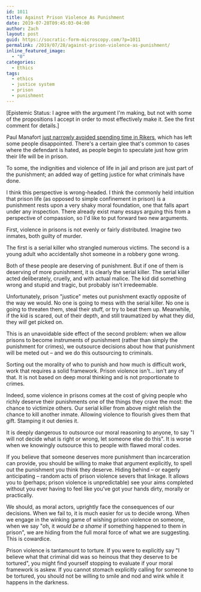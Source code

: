 ```yaml
---
id: 1011
title: Against Prison Violence As Punishment
date: 2019-07-28T09:45:03-04:00
author: Zach
layout: post
guid: https://socratic-form-microscopy.com/?p=1011
permalink: /2019/07/28/against-prison-violence-as-punishment/
inline_featured_image:
  - "0"
categories:
  - Ethics
tags:
  - ethics
  - justice system
  - prison
  - punishment
---
```


<p class="caption pre-post-meta">
[Epistemic Status: I agree with the argument I'm making, but not with some of the propositions I accept in order to most effectively make it. See the first comment for details.]
</p>

Paul Manafort <a href="https://www.foxnews.com/politics/paul-manafort-not-going-rikers-island-federal-custody-justice-department">just narrowly avoided spending time in Rikers</a>, which has left some people disappointed. There's a certain glee that's common to cases where the defendant is hated, as people begin to speculate just how grim their life will be in prison.

To some, the indignities and violence of life in jail and prison are just part of the punishment; an added way of getting justice for what criminals have done.

I think this perspective is wrong-headed. I think the commonly held intuition that prison life (as opposed to simple confinement in prison) is a punishment rests upon a very shaky moral foundation, one that falls apart under any inspection. There already exist many essays arguing this from a perspective of compassion, so I'd like to put forward two new arguments.

First, violence in prisons is not evenly or fairly distributed. Imagine two inmates, both guilty of murder.

The first is a serial killer who strangled numerous victims. The second is a young adult who accidentally shot someone in a robbery gone wrong.

Both of these people are deserving of punishment. But if one of them is deserving of more punishment, it is clearly the serial killer. The serial killer acted deliberately, cruelly, and with actual malice. The kid did something wrong and stupid and tragic, but probably isn't irredeemable.

Unfortunately, prison "justice" metes out punishment exactly opposite of the way we would. No one is going to mess with the serial killer. No one is going to threaten them, steal their stuff, or try to beat them up. Meanwhile, if the kid is scared, out of their depth, and still traumatized by what they did, they <em>will</em> get picked on.

This is an unavoidable side effect of the second problem: when we allow prisons to become instruments of punishment (rather than simply the punishment for crimes), we outsource decisions about how that punishment will be meted out – and we do this outsourcing to criminals.

Sorting out the morality of who to punish and how much is difficult work, work that requires a solid framework. Prison violence isn't… isn't any of that. It is not based on deep moral thinking and is not proportionate to crimes.

Indeed, some violence in prisons comes at the cost of giving people who richly deserve their punishments one of the things they crave the most: the chance to victimize others. Our serial killer from above might relish the chance to kill another inmate. Allowing violence to flourish gives them that gift. Stamping it out denies it.

It is deeply dangerous to outsource our moral reasoning to anyone, to say "I will not decide what is right or wrong, let someone else do this". It is worse when we knowingly outsource this to people with flawed moral codes.

If you believe that someone deserves more punishment than incarceration can provide, you should be willing to make that argument explicitly, to spell out the punishment you think they deserve. Hiding behind – or eagerly anticipating – random acts of prison violence severs that linkage. It allows you to (perhaps; prison violence is unpredictable) see your aims completed without you ever having to feel like you've got your hands dirty, morally or practically.

We should, as moral actors, uprightly face the consequences of our decisions. When we fail to, it is much easier for us to decide wrong. When we engage in the winking game of wishing prison violence on someone, when we say "oh, it <em>would be a shame </em>if something happened to them in prison", we are hiding from the full moral force of what we are suggesting. This is cowardice.

Prison violence is tantamount to torture. If you were to explicitly say "I believe what that criminal did was so heinous that they deserve to be tortured", you might find yourself stopping to evaluate if your moral framework is askew. If you cannot stomach explicitly calling for someone to be tortured, you should not be willing to smile and nod and wink while it happens in the darkness.
